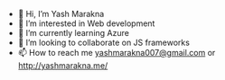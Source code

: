 - 👋 Hi, I’m Yash Marakna
- 👀 I’m interested in Web development
- 🌱 I’m currently learning Azure
- 💞️ I’m looking to collaborate on JS frameworks
- 📫 How to reach me yashmarakna007@gmail.com or http://yashmarakna.me/

<!---
Aryesh-M/Aryesh-M is a ✨ special ✨ repository because its `README.md` (this file) appears on your GitHub profile.
You can click the Preview link to take a look at your changes.
--->
